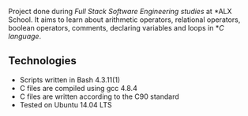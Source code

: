 Project done during *Full Stack Software Engineering studies* at *ALX School. It aims to learn about arithmetic operators, relational operators, boolean operators, comments, declaring variables and loops in **C language*.

## Technologies
* Scripts written in Bash 4.3.11(1)
* C files are compiled using gcc 4.8.4
* C files are written according to the C90 standard
* Tested on Ubuntu 14.04 LTS

